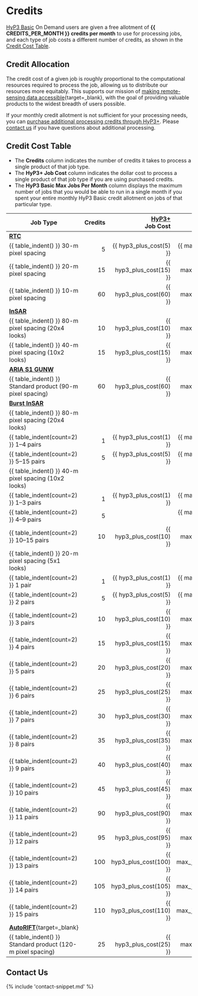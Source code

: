 # Credits

[HyP3 Basic](../about/hyp3_basic.md) On Demand users are given a free allotment of **{{ CREDITS_PER_MONTH }} credits per month** to use for 
processing jobs, and each type of job costs a different number of credits, as shown in the 
[Credit Cost Table](#credit-cost-table).

## Credit Allocation

The credit cost of a given job is roughly proportional to the computational resources required to process the job,
allowing us to distribute our resources more equitably.
This supports our mission of
[making remote-sensing data accessible](https://asf.alaska.edu/about-asf/ 'asf.alaska.edu/about-asf' ){target=_blank},
with the goal of providing valuable products to the widest breadth of users possible.

If your monthly credit allotment is not sufficient for your processing needs, you can
[purchase additional processing credits through HyP3+](../about/hyp3_plus.md).
Please [contact us](mailto:uso@asf.alaska.edu "uso@asf.alaska.edu") if you have questions about additional processing.

## Credit Cost Table

- The **Credits** column indicates the number of credits it takes to process a single product of that job type.
- The **HyP3+ Job Cost** column indicates the dollar cost to process a single product of that job type if you are using 
purchased credits.
- The **HyP3 Basic Max Jobs Per Month** column displays the maximum number of jobs that you would be able to run in a single 
month if you spent your entire monthly HyP3 Basic credit allotment on jobs of that particular type.

| Job Type                                                      | Credits | [HyP3+](../about/hyp3_plus.md)<br>Job Cost | [HyP3 Basic](../about/hyp3_basic.md)<br>Max Jobs Per Month | 
|---------------------------------------------------------------|--------:|-------------------------------------------:|-----------------------------------------------------------:|
| [**RTC**](../guides/rtc_product_guide.md)                     |         |                                            |                                                            |
| {{ table_indent() }} 30-m pixel spacing                       |       5 |                    {{ hyp3_plus_cost(5) }} |                                {{ max_jobs_per_month(5) }} |
| {{ table_indent() }} 20-m pixel spacing                       |      15 |                   {{ hyp3_plus_cost(15) }} |                               {{ max_jobs_per_month(15) }} |
| {{ table_indent() }} 10-m pixel spacing                       |      60 |                   {{ hyp3_plus_cost(60) }} |                               {{ max_jobs_per_month(60) }} |
| [**InSAR**](../guides/insar_product_guide.md)                 |         |                                            |                                                            |
| {{ table_indent() }} 80-m pixel spacing (20x4 looks)          |      10 |                   {{ hyp3_plus_cost(10) }} |                               {{ max_jobs_per_month(10) }} |
| {{ table_indent() }} 40-m pixel spacing (10x2 looks)          |      15 |                   {{ hyp3_plus_cost(15) }} |                               {{ max_jobs_per_month(15) }} |
| [**ARIA S1 GUNW**](../guides/gunw_product_guide.md)           |         |                                            |                                                            |
| {{ table_indent() }} Standard product (90-m pixel spacing)    |      60 |                   {{ hyp3_plus_cost(60) }} |                               {{ max_jobs_per_month(60) }} |
| [**Burst InSAR**](../guides/burst_insar_product_guide.md)     |         |                                            |                                                            |
| {{ table_indent() }} 80-m pixel spacing (20x4 looks)          |         |                                            |                                                            |
| {{ table_indent(count=2) }} 1–4 pairs                         |       1 |                    {{ hyp3_plus_cost(1) }} |                                {{ max_jobs_per_month(1) }} |
| {{ table_indent(count=2) }} 5–15 pairs                        |       5 |                    {{ hyp3_plus_cost(5) }} |                                {{ max_jobs_per_month(5) }} |
| {{ table_indent() }} 40-m pixel spacing (10x2 looks)          |         |                                            |                                                            |
| {{ table_indent(count=2) }} 1–3 pairs                         |       1 |                    {{ hyp3_plus_cost(1) }} |                                {{ max_jobs_per_month(1) }} |
| {{ table_indent(count=2) }} 4–9 pairs                         |       5 |                                            |                                {{ max_jobs_per_month(5) }} |
| {{ table_indent(count=2) }} 10–15 pairs                       |      10 |                   {{ hyp3_plus_cost(10) }} |                               {{ max_jobs_per_month(10) }} |
| {{ table_indent() }} 20-m pixel spacing (5x1 looks)           |         |                                            |                                                            |
| {{ table_indent(count=2) }} 1 pair                            |       1 |                    {{ hyp3_plus_cost(1) }} |                                {{ max_jobs_per_month(1) }} |
| {{ table_indent(count=2) }} 2 pairs                           |       5 |                    {{ hyp3_plus_cost(5) }} |                                {{ max_jobs_per_month(5) }} |
| {{ table_indent(count=2) }} 3 pairs                           |      10 |                   {{ hyp3_plus_cost(10) }} |                               {{ max_jobs_per_month(10) }} |
| {{ table_indent(count=2) }} 4 pairs                           |      15 |                   {{ hyp3_plus_cost(15) }} |                               {{ max_jobs_per_month(15) }} |
| {{ table_indent(count=2) }} 5 pairs                           |      20 |                   {{ hyp3_plus_cost(20) }} |                               {{ max_jobs_per_month(20) }} |
| {{ table_indent(count=2) }} 6 pairs                           |      25 |                   {{ hyp3_plus_cost(25) }} |                               {{ max_jobs_per_month(25) }} |
| {{ table_indent(count=2) }} 7 pairs                           |      30 |                   {{ hyp3_plus_cost(30) }} |                               {{ max_jobs_per_month(30) }} |
| {{ table_indent(count=2) }} 8 pairs                           |      35 |                   {{ hyp3_plus_cost(35) }} |                               {{ max_jobs_per_month(35) }} |
| {{ table_indent(count=2) }} 9 pairs                           |      40 |                   {{ hyp3_plus_cost(40) }} |                               {{ max_jobs_per_month(40) }} |
| {{ table_indent(count=2) }} 10 pairs                          |      45 |                   {{ hyp3_plus_cost(45) }} |                               {{ max_jobs_per_month(45) }} |
| {{ table_indent(count=2) }} 11 pairs                          |      90 |                   {{ hyp3_plus_cost(90) }} |                               {{ max_jobs_per_month(90) }} |
| {{ table_indent(count=2) }} 12 pairs                          |      95 |                   {{ hyp3_plus_cost(95) }} |                               {{ max_jobs_per_month(95) }} |
| {{ table_indent(count=2) }} 13 pairs                          |     100 |                  {{ hyp3_plus_cost(100) }} |                              {{ max_jobs_per_month(100) }} |
| {{ table_indent(count=2) }} 14 pairs                          |     105 |                  {{ hyp3_plus_cost(105) }} |                              {{ max_jobs_per_month(105) }} |
| {{ table_indent(count=2) }} 15 pairs                          |     110 |                  {{ hyp3_plus_cost(110) }} |                              {{ max_jobs_per_month(110) }} |
| [**AutoRIFT**](https://its-live.jpl.nasa.gov/){target=_blank} |         |                                            |                                                            |
| {{ table_indent() }} Standard product (120-m pixel spacing)   |      25 |                   {{ hyp3_plus_cost(25) }} |                               {{ max_jobs_per_month(25) }} |

## Contact Us

{% include 'contact-snippet.md' %}
